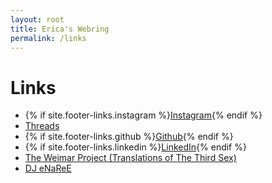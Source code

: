 ```yaml
---
layout: root
title: Erica's Webring
permalink: /links
---
```


<div class="wrapper-container">
  <div class="wrapper-main">
    <h1>Links</h1>
    <div id="main" role="main" class="container">
      <ul>
        <li>{% if site.footer-links.instagram %}<a href="https://instagram.com/{{ site.footer-links.instagram }}">Instagram</a>{% endif %}</li>
        <li><a href="https://threads.net/{{ site.footer-links.instagram }}">Threads</a></li>
        <li>{% if site.footer-links.github %}<a href="https://github.com/{{ site.footer-links.github }}">Github</a>{% endif %}</li>
        <li>{% if site.footer-links.linkedin %}<a href="https://www.linkedin.com/in/{{ site.footer-links.linkedin }}">LinkedIn</a>{% endif %}</li>
        <li><a href="https://weimar-project.page">The Weimar Project (Translations of The Third Sex)</a></li>
        <li><a href="https://djnre.com">DJ eNaReE</a></li>
      </ul>
    </div>
  </div>
</div>
